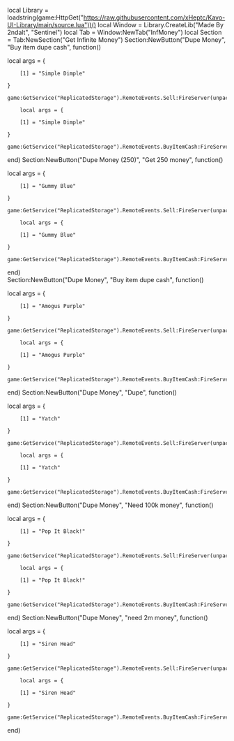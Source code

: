 local Library = loadstring(game:HttpGet("https://raw.githubusercontent.com/xHeptc/Kavo-UI-Library/main/source.lua"))()
local Window = Library.CreateLib("Made By 2ndalt", "Sentinel")
local Tab = Window:NewTab("InfMoney")
local Section = Tab:NewSection("Get Infinite Money")
Section:NewButton("Dupe Money", "Buy item dupe cash", function()

local args = {

        [1] = "Simple Dimple"

    }

    game:GetService("ReplicatedStorage").RemoteEvents.Sell:FireServer(unpack(args))

        local args = {

        [1] = "Simple Dimple"

    }

    game:GetService("ReplicatedStorage").RemoteEvents.BuyItemCash:FireServer(unpack(args))

end)
Section:NewButton("Dupe Money (250)", "Get 250 money", function()

local args = {

        [1] = "Gummy Blue"

    }

    game:GetService("ReplicatedStorage").RemoteEvents.Sell:FireServer(unpack(args))

        local args = {

        [1] = "Gummy Blue"

    }

    game:GetService("ReplicatedStorage").RemoteEvents.BuyItemCash:FireServer(unpack(args))

end)  
Section:NewButton("Dupe Money", "Buy item dupe cash", function()

local args = {

        [1] = "Amogus Purple"

    }

    game:GetService("ReplicatedStorage").RemoteEvents.Sell:FireServer(unpack(args))

        local args = {

        [1] = "Amogus Purple"

    }

    game:GetService("ReplicatedStorage").RemoteEvents.BuyItemCash:FireServer(unpack(args))

end)
Section:NewButton("Dupe Money", "Dupe", function()

local args = {

        [1] = "Yatch"

    }

    game:GetService("ReplicatedStorage").RemoteEvents.Sell:FireServer(unpack(args))

        local args = {

        [1] = "Yatch"

    }

    game:GetService("ReplicatedStorage").RemoteEvents.BuyItemCash:FireServer(unpack(args))

end)
Section:NewButton("Dupe Money", "Need 100k money", function()

local args = {

        [1] = "Pop It Black!"

    }

    game:GetService("ReplicatedStorage").RemoteEvents.Sell:FireServer(unpack(args))

        local args = {

        [1] = "Pop It Black!"

    }

    game:GetService("ReplicatedStorage").RemoteEvents.BuyItemCash:FireServer(unpack(args))

end)
Section:NewButton("Dupe Money", "need 2m money", function()

local args = {

        [1] = "Siren Head"

    }

    game:GetService("ReplicatedStorage").RemoteEvents.Sell:FireServer(unpack(args))

        local args = {

        [1] = "Siren Head"

    }

    game:GetService("ReplicatedStorage").RemoteEvents.BuyItemCash:FireServer(unpack(args))

end)
   
     


    





